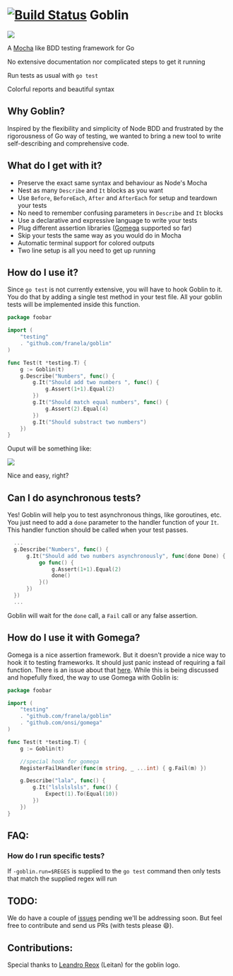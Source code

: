 [![Build Status](https://travis-ci.org/franela/goblin.png?branch=master)](https://travis-ci.org/franela/goblin)
Goblin
======

![](https://github.com/marcosnils/goblin/blob/master/goblin_logo.jpg?raw=true)

A [Mocha](http://visionmedia.github.io/mocha/) like BDD testing framework for Go

No extensive documentation nor complicated steps to get it running

Run tests as usual with `go test`

Colorful reports and beautiful syntax


Why Goblin?
-----------

Inspired by the flexibility and simplicity of Node BDD and frustrated by the
rigorousness of Go way of testing, we wanted to bring a new tool to 
write self-describing and comprehensive code.



What do I get with it?
----------------------

- Preserve the exact same syntax and behaviour as Node's Mocha
- Nest as many `Describe` and `It` blocks as you want
- Use `Before`, `BeforeEach`, `After` and `AfterEach` for setup and teardown your tests
- No need to remember confusing parameters in `Describe` and `It` blocks
- Use a declarative and expressive language to write your tests
- Plug different assertion libraries ([Gomega](https://github.com/onsi/gomega) supported so far)
- Skip your tests the same way as you would do in Mocha
- Automatic terminal support for colored outputs
- Two line setup is all you need to get up running



How do I use it?
----------------

Since ```go test``` is not currently extensive, you will have to hook Goblin to it. You do that by
adding a single test method in your test file. All your goblin tests will be implemented inside this function.

```go
package foobar

import (
    "testing"
    . "github.com/franela/goblin"
)

func Test(t *testing.T) {
    g := Goblin(t)
    g.Describe("Numbers", func() {
        g.It("Should add two numbers ", func() {
            g.Assert(1+1).Equal(2)
        })
        g.It("Should match equal numbers", func() {
            g.Assert(2).Equal(4)
        })
        g.It("Should substract two numbers")
    })
}
```

Ouput will be something like:

![](https://github.com/marcosnils/goblin/blob/master/goblin_output.png?raw=true)

Nice and easy, right?

Can I do asynchronous tests?
----------------------------

Yes! Goblin will help you to test asynchronous things, like goroutines, etc. You just need to add a ```done``` parameter to the handler function of your ```It```. This handler function should be called when your test passes.

```go
  ...
  g.Describe("Numbers", func() {
      g.It("Should add two numbers asynchronously", func(done Done) {
          go func() {
              g.Assert(1+1).Equal(2)
              done()
          }()
      })
  })
  ...
```

Goblin will wait for the ```done``` call, a ```Fail``` call or any false assertion.

How do I use it with Gomega?
----------------------------

Gomega is a nice assertion framework. But it doesn't provide a nice way to hook it to testing frameworks. It should just panic instead of requiring a fail function. There is an issue about that [here](https://github.com/onsi/gomega/issues/5).
While this is being discussed and hopefully fixed, the way to use Gomega with Goblin is:

```go
package foobar

import (
    "testing"
    . "github.com/franela/goblin"
    . "github.com/onsi/gomega"
)

func Test(t *testing.T) {
    g := Goblin(t)

    //special hook for gomega
    RegisterFailHandler(func(m string, _ ...int) { g.Fail(m) })

    g.Describe("lala", func() {
        g.It("lslslslsls", func() {
            Expect(1).To(Equal(10))
        })
    })
}
```


FAQ:
----

### How do I run specific tests?

If `-goblin.run=$REGES` is supplied to the `go test` command then only tests that match the supplied regex will run


TODO:
-----

We do have a couple of [issues](https://github.com/franela/goblin/issues) pending we'll be addressing soon. But feel free to
contribute and send us PRs (with tests please :smile:).

Contributions:
------------

Special thanks to [Leandro Reox](https://github.com/leandroreox) (Leitan) for the goblin logo.
